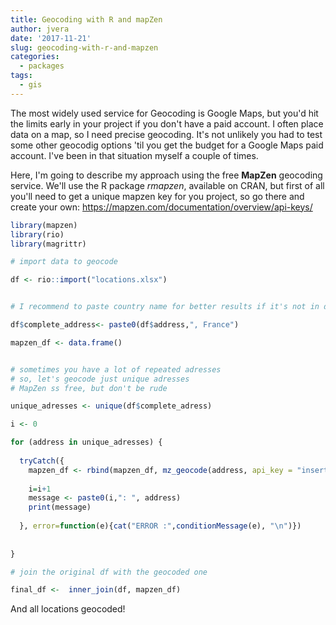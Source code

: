 ```yaml
---
title: Geocoding with R and mapZen
author: jvera
date: '2017-11-21'
slug: geocoding-with-r-and-mapzen
categories:
  - packages
tags:
  - gis
---
```


The most widely used service for Geocoding is Google Maps, but you'd hit the limits early in your project if you don't have a paid account. I often place data on a map, so I need precise geocoding.
It's not unlikely you had to test some other geocodig options 'til you get the budget for a Google Maps paid account. I've been in that situation myself a couple of times.

Here, I'm going to describe my approach using the free **MapZen** geocoding service.  We'll use the R package *rmapzen*, available on CRAN, but first of all you'll need to get a unique mapzen key for you project, so go there and create your own: https://mapzen.com/documentation/overview/api-keys/

```r
library(mapzen)
library(rio)
library(magrittr)

# import data to geocode

df <- rio::import("locations.xlsx") 


# I recommend to paste country name for better results if it's not in data

df$complete_address<- paste0(df$address,", France")

mapzen_df <- data.frame()


# sometimes you have a lot of repeated adresses
# so, let's geocode just unique adresses
# MapZen ss free, but don't be rude

unique_adresses <- unique(df$complete_adress)

i <- 0

for (address in unique_adresses) {
  
  tryCatch({
    mapzen_df <- rbind(mapzen_df, mz_geocode(address, api_key = "insert_your_mapzen_key_here" ))
    
    i=i+1
    message <- paste0(i,": ", address)
    print(message)
    
  }, error=function(e){cat("ERROR :",conditionMessage(e), "\n")})
   
  
}

# join the original df with the geocoded one

final_df <-  inner_join(df, mapzen_df)

```

And all locations geocoded!
